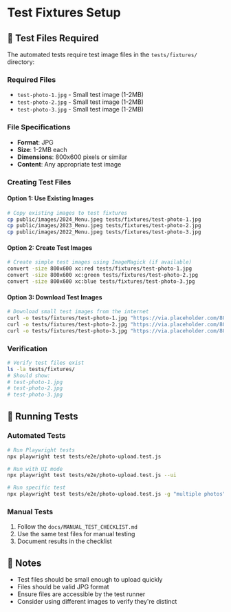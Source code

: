# Test Fixtures Setup

## 📁 **Test Files Required**

The automated tests require test image files in the `tests/fixtures/` directory:

### **Required Files**
- `test-photo-1.jpg` - Small test image (1-2MB)
- `test-photo-2.jpg` - Small test image (1-2MB) 
- `test-photo-3.jpg` - Small test image (1-2MB)

### **File Specifications**
- **Format**: JPG
- **Size**: 1-2MB each
- **Dimensions**: 800x600 pixels or similar
- **Content**: Any appropriate test image

### **Creating Test Files**

#### **Option 1: Use Existing Images**
```bash
# Copy existing images to test fixtures
cp public/images/2024_Menu.jpeg tests/fixtures/test-photo-1.jpg
cp public/images/2023_Menu.jpeg tests/fixtures/test-photo-2.jpg
cp public/images/2022_Menu.jpeg tests/fixtures/test-photo-3.jpg
```

#### **Option 2: Create Test Images**
```bash
# Create simple test images using ImageMagick (if available)
convert -size 800x600 xc:red tests/fixtures/test-photo-1.jpg
convert -size 800x600 xc:green tests/fixtures/test-photo-2.jpg
convert -size 800x600 xc:blue tests/fixtures/test-photo-3.jpg
```

#### **Option 3: Download Test Images**
```bash
# Download small test images from the internet
curl -o tests/fixtures/test-photo-1.jpg "https://via.placeholder.com/800x600/FF0000/FFFFFF?text=Test+Photo+1"
curl -o tests/fixtures/test-photo-2.jpg "https://via.placeholder.com/800x600/00FF00/FFFFFF?text=Test+Photo+2"
curl -o tests/fixtures/test-photo-3.jpg "https://via.placeholder.com/800x600/0000FF/FFFFFF?text=Test+Photo+3"
```

### **Verification**
```bash
# Verify test files exist
ls -la tests/fixtures/
# Should show:
# test-photo-1.jpg
# test-photo-2.jpg
# test-photo-3.jpg
```

## 🧪 **Running Tests**

### **Automated Tests**
```bash
# Run Playwright tests
npx playwright test tests/e2e/photo-upload.test.js

# Run with UI mode
npx playwright test tests/e2e/photo-upload.test.js --ui

# Run specific test
npx playwright test tests/e2e/photo-upload.test.js -g "multiple photos"
```

### **Manual Tests**
1. Follow the `docs/MANUAL_TEST_CHECKLIST.md`
2. Use the same test files for manual testing
3. Document results in the checklist

## 📝 **Notes**
- Test files should be small enough to upload quickly
- Files should be valid JPG format
- Ensure files are accessible by the test runner
- Consider using different images to verify they're distinct
